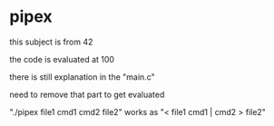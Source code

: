 # pipex

this subject is from 42

the code is evaluated at 100

there is still explanation in the "main.c"

need to remove that part to get evaluated

"./pipex file1 cmd1 cmd2 file2" works as "< file1 cmd1 | cmd2 > file2"
